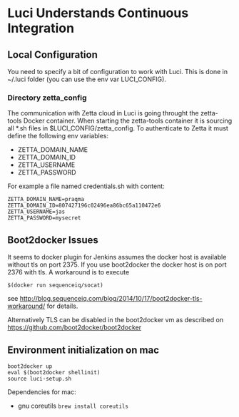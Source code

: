 # Luci Understands Continuous Integration

## Local Configuration
You need to specify a bit of configuration to work with Luci. This is done 
in ~/.luci folder (you can use the env var LUCI_CONFIG).

### Directory zetta_config

The communication with Zetta cloud in Luci is going throught the zetta-tools Docker container. When starting the 
zetta-tools container it is sourcing   all *.sh files in $LUCI_CONFIG/zetta_config. To authenticate to Zetta it must
define the following env variables:
- ZETTA_DOMAIN_NAME
- ZETTA_DOMAIN_ID
- ZETTA_USERNAME
- ZETTA_PASSWORD

For example a file named credentials.sh with content:
```
ZETTA_DOMAIN_NAME=praqma
ZETTA_DOMAIN_ID=807427196c02496ea86bc65a110472e6
ZETTA_USERNAME=jas
ZETTA_PASSWORD=mysecret
```

## Boot2docker Issues

It seems to docker plugin for Jenkins assumes the docker host is available without tls on port 2375. If you use boot2docker the docker host is on port 2376 with tls. A workaround is to execute
```
$(docker run sequenceiq/socat)
```
see http://blog.sequenceiq.com/blog/2014/10/17/boot2docker-tls-workaround/ for details.

Alternatively TLS can be disabled in the boot2docker vm as described on https://github.com/boot2docker/boot2docker

## Environment initialization on mac

````
boot2docker up
eval $(boot2docker shellinit)
source luci-setup.sh
````

Dependencies for mac:
 - gnu coreutils `brew install coreutils`
